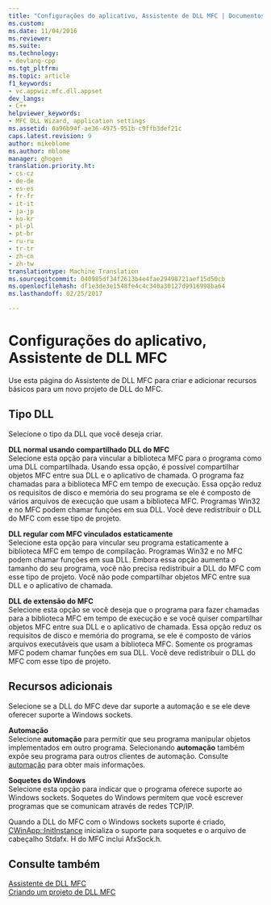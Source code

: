 ```yaml
---
title: "Configurações do aplicativo, Assistente de DLL MFC | Documentos do Microsoft"
ms.custom: 
ms.date: 11/04/2016
ms.reviewer: 
ms.suite: 
ms.technology:
- devlang-cpp
ms.tgt_pltfrm: 
ms.topic: article
f1_keywords:
- vc.appwiz.mfc.dll.appset
dev_langs:
- C++
helpviewer_keywords:
- MFC DLL Wizard, application settings
ms.assetid: 0a96b94f-ae36-4975-951b-c9ffb3def21c
caps.latest.revision: 9
author: mikeblome
ms.author: mblome
manager: ghogen
translation.priority.ht:
- cs-cz
- de-de
- es-es
- fr-fr
- it-it
- ja-jp
- ko-kr
- pl-pl
- pt-br
- ru-ru
- tr-tr
- zh-cn
- zh-tw
translationtype: Machine Translation
ms.sourcegitcommit: 040985df34f2613b4e4fae29498721aef15d50cb
ms.openlocfilehash: df1e3de3e1548fe4c4c340a30127d9916998ba64
ms.lasthandoff: 02/25/2017

---
```

# <a name="application-settings-mfc-dll-wizard"></a>Configurações do aplicativo, Assistente de DLL MFC
Use esta página do Assistente de DLL MFC para criar e adicionar recursos básicos para um novo projeto de DLL do MFC.  
  
## <a name="dll-type"></a>Tipo DLL  
 Selecione o tipo da DLL que você deseja criar.  
  
 **DLL normal usando compartilhado DLL do MFC**  
 Selecione esta opção para vincular a biblioteca MFC para o programa como uma DLL compartilhada. Usando essa opção, é possível compartilhar objetos MFC entre sua DLL e o aplicativo de chamada. O programa faz chamadas para a biblioteca MFC em tempo de execução. Essa opção reduz os requisitos de disco e memória do seu programa se ele é composto de vários arquivos de execução que usam a biblioteca MFC. Programas Win32 e no MFC podem chamar funções em sua DLL. Você deve redistribuir o DLL do MFC com esse tipo de projeto.  
  
 **DLL regular com MFC vinculados estaticamente**  
 Selecione esta opção para vincular seu programa estaticamente a biblioteca MFC em tempo de compilação. Programas Win32 e no MFC podem chamar funções em sua DLL. Embora essa opção aumenta o tamanho do seu programa, você não precisa redistribuir a DLL do MFC com esse tipo de projeto. Você não pode compartilhar objetos MFC entre sua DLL e o aplicativo de chamada.  
  
 **DLL de extensão do MFC**  
 Selecione esta opção se você deseja que o programa para fazer chamadas para a biblioteca MFC em tempo de execução e se você quiser compartilhar objetos MFC entre sua DLL e o aplicativo de chamada. Essa opção reduz os requisitos de disco e memória do programa, se ele é composto de vários arquivos executáveis que usam a biblioteca MFC. Somente os programas MFC podem chamar funções em sua DLL. Você deve redistribuir o DLL do MFC com esse tipo de projeto.  
  
## <a name="additional-features"></a>Recursos adicionais  
 Selecione se a DLL do MFC deve dar suporte a automação e se ele deve oferecer suporte a Windows sockets.  
  
 **Automação**  
 Selecione **automação** para permitir que seu programa manipular objetos implementados em outro programa. Selecionando **automação** também expõe seu programa para outros clientes de automação. Consulte [automação](../../mfc/automation.md) para obter mais informações.  
  
 **Soquetes do Windows**  
 Selecione esta opção para indicar que o programa oferece suporte ao Windows sockets. Soquetes do Windows permitem que você escrever programas que se comunicam através de redes TCP/IP.  
  
 Quando a DLL do MFC com o Windows sockets suporte é criado, [CWinApp::InitInstance](../../mfc/reference/cwinapp-class.md#initinstance) inicializa o suporte para soquetes e o arquivo de cabeçalho Stdafx. H do MFC inclui AfxSock.h.  
  
## <a name="see-also"></a>Consulte também  
 [Assistente de DLL MFC](../../mfc/reference/mfc-dll-wizard.md)   
 [Criando um projeto de DLL MFC](../../mfc/reference/creating-an-mfc-dll-project.md)


